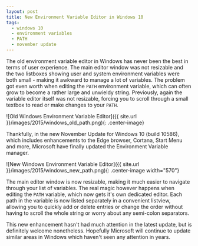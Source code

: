 ```yaml
---
layout: post
title: New Environment Variable Editor in Windows 10
tags:
  - windows 10
  - environment variables
  - PATH
  - november update
---
```


The old environment variable editor in Windows has never been the best in terms of user experience. The main editor window was not resizable and the two listboxes showing user and system environment variables were both small - making it awkward to manage a lot of variables. The problem got even worth when editing the `PATH` environment variable, which can often grow to become a rather large and unwieldy string. Previously, again the variable editor itself was not resizable, forcing you to scroll through a small textbox to read or make changes to your `PATH`.

![Old Windows Environment Variable Editor]({{ site.url }}/images/2015/windows_old_path.png){: .center-image}

Thankfully, in the new November Update for Windows 10 (build 10586), which includes enhancements to the Edge browser, Cortana, Start Menu and more, Microsoft have finally updated the Environment Variable manager.

![New Windows Environment Variable Editor]({{ site.url }}/images/2015/windows_new_path.png){: .center-image width="570"}

The main editor window is now resizable, making it much easier to navigate through your list of variables. The real magic however happens when editing the `PATH` variable, which now gets it's own dedicated editor. Each path in the variable is now listed separately in a convenient listview, allowing you to quickly add or delete entries or change the order without having to scroll the whole string or worry about any semi-colon separators.

This new enhancement hasn't had much attention in the latest update, but is definitely welcome nonetheless. Hopefully Microsoft will continue to update similar areas in Windows which haven't seen any attention in years.